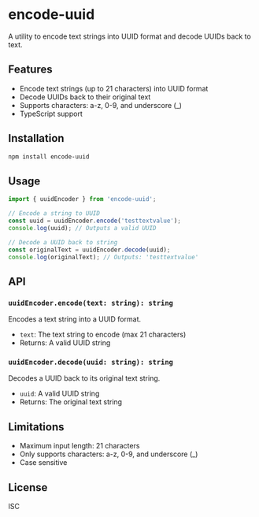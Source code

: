 # encode-uuid

A utility to encode text strings into UUID format and decode UUIDs back to text.

## Features

- Encode text strings (up to 21 characters) into UUID format
- Decode UUIDs back to their original text
- Supports characters: a-z, 0-9, and underscore (_)
- TypeScript support

## Installation

```bash
npm install encode-uuid
```

## Usage

```typescript
import { uuidEncoder } from 'encode-uuid';

// Encode a string to UUID
const uuid = uuidEncoder.encode('testtextvalue');
console.log(uuid); // Outputs a valid UUID

// Decode a UUID back to string
const originalText = uuidEncoder.decode(uuid);
console.log(originalText); // Outputs: 'testtextvalue'
```

## API

### `uuidEncoder.encode(text: string): string`

Encodes a text string into a UUID format.

- `text`: The text string to encode (max 21 characters)
- Returns: A valid UUID string

### `uuidEncoder.decode(uuid: string): string`

Decodes a UUID back to its original text string.

- `uuid`: A valid UUID string
- Returns: The original text string

## Limitations

- Maximum input length: 21 characters
- Only supports characters: a-z, 0-9, and underscore (_)
- Case sensitive

## License

ISC
